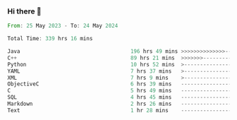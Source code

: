 ### Hi there 👋

<!--
**luoxuanzao/luoxuanzao** is a ✨ _special_ ✨ repository because its `README.md` (this file) appears on your GitHub profile.

Here are some ideas to get you started:

- 🔭 I’m currently working on ...
- 🌱 I’m currently learning ...
- 👯 I’m looking to collaborate on ...
- 🤔 I’m looking for help with ...
- 💬 Ask me about ...
- 📫 How to reach me: ...
- 😄 Pronouns: ...
- ⚡ Fun fact: ...
-->

<!--START_SECTION:waka-->

```rust
From: 25 May 2023 - To: 24 May 2024

Total Time: 339 hrs 16 mins

Java                                   196 hrs 49 mins >>>>>>>>>>>>>>-----------   57.87 %
C++                                    89 hrs 21 mins  >>>>>>>------------------   26.27 %
Python                                 10 hrs 52 mins  >------------------------   03.20 %
YAML                                   7 hrs 37 mins   >------------------------   02.24 %
XML                                    7 hrs 9 mins    >------------------------   02.11 %
ObjectiveC                             6 hrs 39 mins   -------------------------   01.96 %
C                                      5 hrs 49 mins   -------------------------   01.71 %
SQL                                    4 hrs 45 mins   -------------------------   01.40 %
Markdown                               2 hrs 26 mins   -------------------------   00.72 %
Text                                   1 hr 28 mins    -------------------------   00.43 %
```

<!--END_SECTION:waka-->